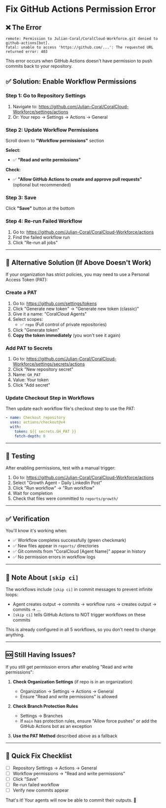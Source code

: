 # Fix GitHub Actions Permission Error

## ❌ The Error
```
remote: Permission to Julian-Coral/CoralCloud-Workforce.git denied to github-actions[bot].
fatal: unable to access 'https://github.com/...': The requested URL returned error: 403
```

This error occurs when GitHub Actions doesn't have permission to push commits back to your repository.

## ✅ Solution: Enable Workflow Permissions

### Step 1: Go to Repository Settings
1. Navigate to: https://github.com/Julian-Coral/CoralCloud-Workforce/settings/actions
2. Or: Your repo → Settings → Actions → General

### Step 2: Update Workflow Permissions
Scroll down to **"Workflow permissions"** section

**Select:**
- ✅ **"Read and write permissions"**

**Check:**
- ✅ **"Allow GitHub Actions to create and approve pull requests"** (optional but recommended)

### Step 3: Save
Click **"Save"** button at the bottom

### Step 4: Re-run Failed Workflow
1. Go to: https://github.com/Julian-Coral/CoralCloud-Workforce/actions
2. Find the failed workflow run
3. Click "Re-run all jobs"

---

## 🔧 Alternative Solution (If Above Doesn't Work)

If your organization has strict policies, you may need to use a Personal Access Token (PAT):

### Create a PAT
1. Go to: https://github.com/settings/tokens
2. Click "Generate new token" → "Generate new token (classic)"
3. Give it a name: "CoralCloud Agents"
4. Select scopes:
   - ✅ `repo` (Full control of private repositories)
5. Click "Generate token"
6. **Copy the token immediately** (you won't see it again)

### Add PAT to Secrets
1. Go to: https://github.com/Julian-Coral/CoralCloud-Workforce/settings/secrets/actions
2. Click "New repository secret"
3. Name: `GH_PAT`
4. Value: Your token
5. Click "Add secret"

### Update Checkout Step in Workflows
Then update each workflow file's checkout step to use the PAT:

```yaml
- name: Checkout repository
  uses: actions/checkout@v4
  with:
    token: ${{ secrets.GH_PAT }}
    fetch-depth: 0
```

---

## 🧪 Testing

After enabling permissions, test with a manual trigger:

1. Go to: https://github.com/Julian-Coral/CoralCloud-Workforce/actions
2. Select "Growth Agent - Daily LinkedIn Post"
3. Click "Run workflow" → "Run workflow"
4. Wait for completion
5. Check that files were committed to `reports/growth/`

---

## ✅ Verification

You'll know it's working when:
- ✅ Workflow completes successfully (green checkmark)
- ✅ New files appear in `reports/` directories
- ✅ Git commits from "CoralCloud [Agent Name]" appear in history
- ✅ No permission errors in workflow logs

---

## 📝 Note About `[skip ci]`

The workflows include `[skip ci]` in commit messages to prevent infinite loops:
- Agent creates output → commits → workflow runs → creates output → commits → ...
- `[skip ci]` tells GitHub Actions to NOT trigger workflows on these commits

This is already configured in all 5 workflows, so you don't need to change anything.

---

## 🆘 Still Having Issues?

If you still get permission errors after enabling "Read and write permissions":

1. **Check Organization Settings** (if repo is in an organization)
   - Organization → Settings → Actions → General
   - Ensure "Read and write permissions" is allowed

2. **Check Branch Protection Rules**
   - Settings → Branches
   - If `main` has protection rules, ensure "Allow force pushes" or add the GitHub Actions bot as an exception

3. **Use the PAT Method** described above as a fallback

---

## 🎯 Quick Fix Checklist

- [ ] Repository Settings → Actions → General
- [ ] Workflow permissions → "Read and write permissions"
- [ ] Click "Save"
- [ ] Re-run failed workflow
- [ ] Verify new commits appear

That's it! Your agents will now be able to commit their outputs. 🚀
